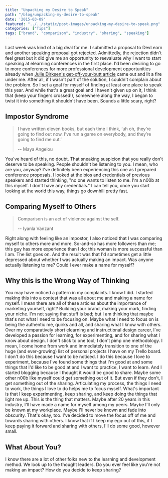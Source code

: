 ```yaml
---
title: "Unpacking my Desire to Speak"
path: "/blog/unpacking-my-desire-to-speak"
date: '2015-03-09'
featured: "../../static/post-images/unpacking-my-desire-to-speak.png"
categories: ["Tips"]
tags: ["brand", "comparison", "industry", "sharing", "speaking"]
---
```


Last week was kind of a big deal for me. I submitted a proposal to DevLearn and another speaking proposal got rejected. Admittedly, the rejection didn't feel great but it did give me an opportunity to reevaluate why I want to start speaking at elearning conferences in the first place. I'd been desiring to go to more conferences for more professional development opportunities already when [Julie Dirksen's get-off-your-butt article](http://www.learningsolutionsmag.com/articles/1609/women-in-the-elearning-field-beginning-a-conversation "Women in the eLearning Field: Beginning a Conversation") came out and lit a fire under me. After all, if I wasn't part of the solution, I couldn't complain about the problem. So I set a goal for myself of finding at least one place to speak this year. And while that's a great goal and I haven't given up on it, I think that (keep your fingers crossed!), somewhere along the way, I began to twist it into something it shouldn't have been. Sounds a little scary, right?

## Impostor Syndrome

> I have written eleven books, but each time I think, ‘uh oh, they’re going to find out now. I’ve run a game on everybody, and they’re going to find me out.’
>
> -- Maya Angelou

You've heard of this, no doubt. That sneaking suspicion that you really don't deserve to be speaking. People shouldn't be listening to you. I mean, who are you, anyway? I've definitely been experiencing this one as I prepared conference proposals. I looked at the bios and credentials of previous speakers and started thinking, "no one wants to listen to me. I'm a n00b at this myself. I don't have any credentials." I can tell you, once you start looking at the world this way, things go downhill pretty fast.

## Comparing Myself to Others

> Comparison is an act of violence against the self.
>
> -- Iyanla Vanzant

Right along with feeling like an impostor, I also noticed that I was comparing myself to others more and more. So-and-so has more followers than me; this guy has more experience than I do; this woman is more successful than I am. The list goes on. And the result was that I'd sometimes get a little depressed about whether I was actually making an impact. Was anyone actually listening to me? Could I ever make a name for myself?

## Why this is the Wrong Way of Thinking

You may have noticed a pattern in my complaints. I know I did. I started making this into a contest that was all about me and making a name for myself. I mean there are all of these articles about the importance of marketing yourself, right? Building your brand, making your mark, finding your niche. I'm not saying that stuff is bad; but I am thinking that maybe that's not what I need to be focusing on. Maybe what I need to focus on is being the authentic me, quirks and all, and sharing what I know with others. Over my comparatively short elearning and instructional design career, I've developed a passion for learning, for experimenting, and for sharing what I know about design. I don't stick to one tool; I don't pimp one methodology. I mean, I come home from work and immediately transition to one of the huge (and ever-growing) list of personal projects I have on my Trello board. I don't do this because I want to be noticed. I do this because I love to experiment, because I've found some things that I'm good at and some things that I'd like to be good at and I want to practice, I want to learn. And I started blogging because I thought it would be good to share. Maybe some other n00b like myself could get something out of it. But even if they don't, I get something out of the sharing. Articulating my process, the things I need to work, the things I love to do helps me to focus myself. What's important is that I keep experimenting, keep sharing, and keep doing the things that light me up. This is the thing that matters. Maybe after 20 years in this industry, I'll have made a name for myself among my peers. Maybe I'll only be known at my workplace. Maybe I'll never be known and fade into obscurity. That's okay, too. I've decided to move the focus off of me and towards sharing with others. I know that if I keep my ego out of this, if I keep paying it forward and sharing with others, I'll do some good, however small.

## What About You?

I know there are a lot of other folks new to the learning and development method. We look up to the thought leaders. Do you ever feel like you're not making an impact? How do you decide to keep sharing?
